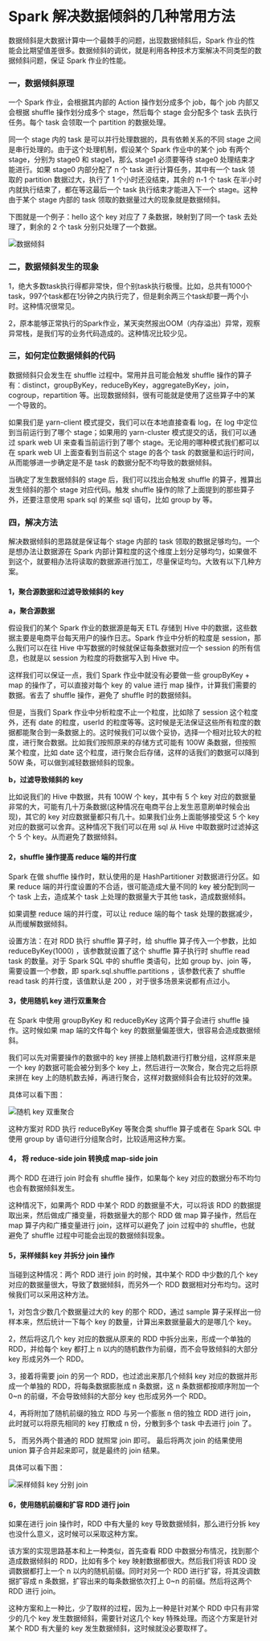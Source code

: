 # Spark 解决数据倾斜的几种常用方法 #

数据倾斜是大数据计算中一个最棘手的问题，出现数据倾斜后，Spark 作业的性能会比期望值差很多。数据倾斜的调优，就是利用各种技术方案解决不同类型的数据倾斜问题，保证 Spark 作业的性能。

### 一，数据倾斜原理 ###

一个 Spark 作业，会根据其内部的 Action 操作划分成多个 job，每个 job 内部又会根据 shuffle 操作划分成多个 stage，然后每个 stage 会分配多个 task 去执行任务。每个 task 会领取一个 partition 的数据处理。

同一个 stage 内的 task 是可以并行处理数据的，具有依赖关系的不同 stage 之间是串行处理的。由于这个处理机制，假设某个 Spark 作业中的某个 job 有两个 stage，分别为 stage0 和 stage1，那么 stage1 必须要等待 stage0 处理结束才能进行。如果 stage0 内部分配了 n 个 task 进行计算任务，其中有一个 task 领取的 partition 数据过大，执行了 1 个小时还没结束，其余的 n-1 个 task 在半小时内就执行结束了，都在等这最后一个 task 执行结束才能进入下一个 stage。这种由于某个 stage 内部的 task 领取的数据量过大的现象就是数据倾斜。

下图就是一个例子：hello 这个 key 对应了 7 条数据，映射到了同一个 task 去处理了，剩余的 2 个 task 分别只处理了一个数据。

![数据倾斜](https://user-gold-cdn.xitu.io/2019/6/6/16b2bdb2d719cb2a?imageView2/0/w/1280/h/960/ignore-error/1)

### 二，数据倾斜发生的现象 ###

1，绝大多数task执行得都非常快，但个别task执行极慢。比如，总共有1000个task，997个task都在1分钟之内执行完了，但是剩余两三个task却要一两个小时。这种情况很常见。

2，原本能够正常执行的Spark作业，某天突然报出OOM（内存溢出）异常，观察异常栈，是我们写的业务代码造成的。这种情况比较少见。

### 三，如何定位数据倾斜的代码 ###

数据倾斜只会发生在 shuffle 过程中。常用并且可能会触发 shuffle 操作的算子有：distinct，groupByKey，reduceByKey，aggregateByKey，join，cogroup，repartition 等。出现数据倾斜，很有可能就是使用了这些算子中的某一个导致的。

如果我们是 yarn-client 模式提交，我们可以在本地直接查看 log，在 log 中定位到当前运行到了哪个 stage；如果用的 yarn-cluster 模式提交的话，我们可以通过 spark web UI 来查看当前运行到了哪个 stage。无论用的哪种模式我们都可以在 spark web UI 上面查看到当前这个 stage 的各个 task 的数据量和运行时间，从而能够进一步确定是不是 task 的数据分配不均导致的数据倾斜。

当确定了发生数据倾斜的 stage 后，我们可以找出会触发 shuffle 的算子，推算出发生倾斜的那个 stage 对应代码。触发 shuffle 操作的除了上面提到的那些算子外，还要注意使用 spark sql 的某些 sql 语句，比如 group by 等。

### 四，解决方法 ###

解决数据倾斜的思路就是保证每个 stage 内部的 task 领取的数据足够均匀。一个是想办法让数据源在 Spark 内部计算粒度的这个维度上划分足够均匀，如果做不到这个，就要相办法将读取的数据源进行加工，尽量保证均匀。大致有以下几种方案。

#### 1，聚合源数据和过滤导致倾斜的 key ####

**a，聚合源数据**

假设我们的某个 Spark 作业的数据源是每天 ETL 存储到 Hive 中的数据，这些数据主要是电商平台每天用户的操作日志。Spark 作业中分析的粒度是 session，那么我们可以在往 Hive 中写数据的时候就保证每条数据对应一个 session 的所有信息，也就是以 session 为粒度的将数据写入到 Hive 中。

这样我们可以保证一点，我们 Spark 作业中就没有必要做一些 groupByKey + map 的操作了，可以直接对每个 key 的 value 进行 map 操作，计算我们需要的数据。省去了 shuffle 操作，避免了 shuffle 时的数据倾斜。

但是，当我们 Spark 作业中分析粒度不止一个粒度，比如除了 session 这个粒度外，还有 date 的粒度，userId 的粒度等等。这时候是无法保证这些所有粒度的数据都能聚合到一条数据上的。这时候我们可以做个妥协，选择一个相对比较大的粒度，进行聚合数据。比如我们按照原来的存储方式可能有 100W 条数据，但按照某个粒度，比如 date 这个粒度，进行聚合后存储，这样的话我们的数据可以降到 50W 条，可以做到减轻数据倾斜的现象。

**b，过滤导致倾斜的 key**

比如说我们的 Hive 中数据，共有 100W 个 key，其中有 5 个 key 对应的数据量非常的大，可能有几十万条数据(这种情况在电商平台上发生恶意刷单时候会出现)，其它的 key 对应数据量都只有几十。如果我们业务上面能够接受这 5 个 key 对应的数据可以舍弃。这种情况下我们可以在用 sql 从 Hive 中取数据时过滤掉这个 5 个 key。从而避免了数据倾斜。

#### 2，shuffle 操作提高 reduce 端的并行度 ####

Spark 在做 shuffle 操作时，默认使用的是 HashPartitioner 对数据进行分区。如果 reduce 端的并行度设置的不合适，很可能造成大量不同的 key 被分配到同一个 task 上去，造成某个 task 上处理的数据量大于其他 task，造成数据倾斜。

如果调整 reduce 端的并行度，可以让 reduce 端的每个 task 处理的数据减少，从而缓解数据倾斜。

设置方法：在对 RDD 执行 shuffle 算子时，给 shuffle 算子传入一个参数，比如 reduceByKey(1000) ，该参数就设置了这个 shuffle 算子执行时 shuffle read task 的数量。对于 Spark SQL 中的 shuffle 类语句，比如 group by、join 等，需要设置一个参数，即 spark.sql.shuffle.partitions ，该参数代表了 shuffle read task 的并行度，该值默认是 200 ，对于很多场景来说都有点过小。

#### 3，使用随机 key 进行双重聚合 ####

在 Spark 中使用 groupByKey 和 reduceByKey 这两个算子会进行 shuffle 操作。这时候如果 map 端的文件每个 key 的数据量偏差很大，很容易会造成数据倾斜。

我们可以先对需要操作的数据中的 key 拼接上随机数进行打散分组，这样原来是一个 key 的数据可能会被分到多个 key 上，然后进行一次聚合，聚合完之后将原来拼在 key 上的随机数去掉，再进行聚合，这样对数据倾斜会有比较好的效果。

具体可以看下图：

![随机 key 双重聚合](https://user-gold-cdn.xitu.io/2019/6/6/16b2bdb2d6264d29?imageView2/0/w/1280/h/960/ignore-error/1)

这种方案对 RDD 执行 reduceByKey 等聚合类 shuffle 算子或者在 Spark SQL 中使用 group by 语句进行分组聚合时，比较适用这种方案。

#### 4， 将 reduce-side join 转换成 map-side join ####

两个 RDD 在进行 join 时会有 shuffle 操作，如果每个 key 对应的数据分布不均匀也会有数据倾斜发生。

这种情况下，如果两个 RDD 中某个 RDD 的数据量不大，可以将该 RDD 的数据提取出来，然后做成广播变量，将数据量大的那个 RDD 做 map 算子操作，然后在 map 算子内和广播变量进行 join，这样可以避免了 join 过程中的 shuffle，也就避免了 shuffle 过程中可能会出现的数据倾斜现象。

#### 5，采样倾斜 key 并拆分 join 操作 ####

当碰到这种情况：两个 RDD 进行 join 的时候，其中某个 RDD 中少数的几个 key 对应的数据量很大，导致了数据倾斜，而另外一个 RDD 数据相对分布均匀。这时候我们可以采用这种方法。

1，对包含少数几个数据量过大的 key 的那个 RDD，通过 sample 算子采样出一份样本来，然后统计一下每个 key 的数量，计算出来数据量最大的是哪几个 key。

2，然后将这几个 key 对应的数据从原来的 RDD 中拆分出来，形成一个单独的 RDD，并给每个 key 都打上 n 以内的随机数作为前缀，而不会导致倾斜的大部分 key 形成另外一个 RDD。

3，接着将需要 join 的另一个 RDD，也过滤出来那几个倾斜 key 对应的数据并形成一个单独的 RDD，将每条数据膨胀成 n 条数据，这 n 条数据都按顺序附加一个 0~n 的前缀，不会导致倾斜的大部分 key 也形成另外一个 RDD。

4，再将附加了随机前缀的独立 RDD 与另一个膨胀 n 倍的独立 RDD 进行 join，此时就可以将原先相同的 key 打散成 n 份，分散到多个 task 中去进行 join 了。

5， 而另外两个普通的 RDD 就照常 join 即可。 最后将两次 join 的结果使用 union 算子合并起来即可，就是最终的 join 结果。

具体可以看下图：

![采样倾斜 key 分别 join](https://user-gold-cdn.xitu.io/2019/6/6/16b2bdb2d813fa26?imageView2/0/w/1280/h/960/ignore-error/1)

#### 6，使用随机前缀和扩容 RDD 进行 join ####

如果在进行 join 操作时，RDD 中有大量的 key 导致数据倾斜，那么进行分拆 key 也没什么意义，这时候可以采取这种方案。

该方案的实现思路基本和上一种类似，首先查看 RDD 中数据分布情况，找到那个造成数据倾斜的 RDD，比如有多个 key 映射数据都很大。然后我们将该 RDD 没调数据都打上一个 n 以内的随机前缀。同时对另一个 RDD 进行扩容，将其没调数据扩容成 n 条数据，扩容出来的每条数据依次打上 0~n 的前缀。然后将这两个 RDD 进行 join。

这种方案和上一种比，少了取样的过程，因为上一种是针对某个 RDD 中只有非常少的几个 key 发生数据倾斜，需要针对这几个 key 特殊处理。而这个方案是针对某个 RDD 有大量的 key 发生数据倾斜，这时候就没必要取样了。